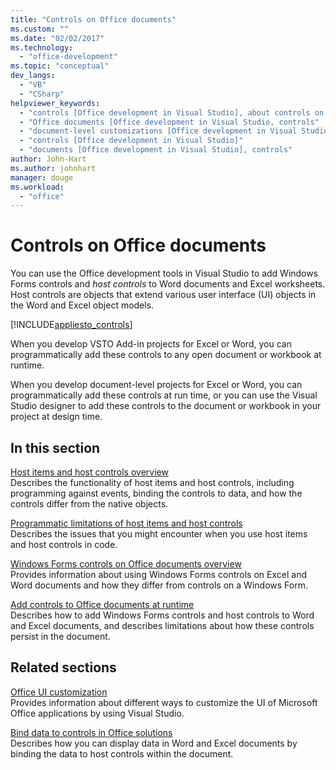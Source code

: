 ```yaml
---
title: "Controls on Office documents"
ms.custom: ""
ms.date: "02/02/2017"
ms.technology: 
  - "office-development"
ms.topic: "conceptual"
dev_langs: 
  - "VB"
  - "CSharp"
helpviewer_keywords: 
  - "controls [Office development in Visual Studio], about controls on Office documents"
  - "Office documents [Office development in Visual Studio, controls"
  - "document-level customizations [Office development in Visual Studio], controls"
  - "controls [Office development in Visual Studio]"
  - "documents [Office development in Visual Studio], controls"
author: John-Hart
ms.author: johnhart
manager: douge
ms.workload: 
  - "office"
---
```

# Controls on Office documents
  You can use the Office development tools in Visual Studio to add Windows Forms controls and *host controls* to Word documents and Excel worksheets. Host controls are objects that extend various user interface (UI) objects in the Word and Excel object models.  
  
 [!INCLUDE[appliesto_controls](../vsto/includes/appliesto-controls-md.md)]  
  
 When you develop VSTO Add-in projects for Excel or Word, you can programmatically add these controls to any open document or workbook at runtime.  
  
 When you develop document-level projects for Excel or Word, you can programmatically add these controls at run time, or you can use the Visual Studio designer to add these controls to the document or workbook in your project at design time.  
  
## In this section  
 [Host items and host controls overview](../vsto/host-items-and-host-controls-overview.md)  
 Describes the functionality of host items and host controls, including programming against events, binding the controls to data, and how the controls differ from the native objects.  
  
 [Programmatic limitations of host items and host controls](../vsto/programmatic-limitations-of-host-items-and-host-controls.md)  
 Describes the issues that you might encounter when you use host items and host controls in code.  
  
 [Windows Forms controls on Office documents overview](../vsto/windows-forms-controls-on-office-documents-overview.md)  
 Provides information about using Windows Forms controls on Excel and Word documents and how they differ from controls on a Windows Form.  
  
 [Add controls to Office documents at runtime](../vsto/adding-controls-to-office-documents-at-run-time.md)  
 Describes how to add Windows Forms controls and host controls to Word and Excel documents, and describes limitations about how these controls persist in the document.  
  
## Related sections  
 [Office UI customization](../vsto/office-ui-customization.md)  
 Provides information about different ways to customize the UI of Microsoft Office applications by using Visual Studio.  
  
 [Bind data to controls in Office solutions](../vsto/binding-data-to-controls-in-office-solutions.md)  
 Describes how you can display data in Word and Excel documents by binding the data to host controls within the document.  
  
  